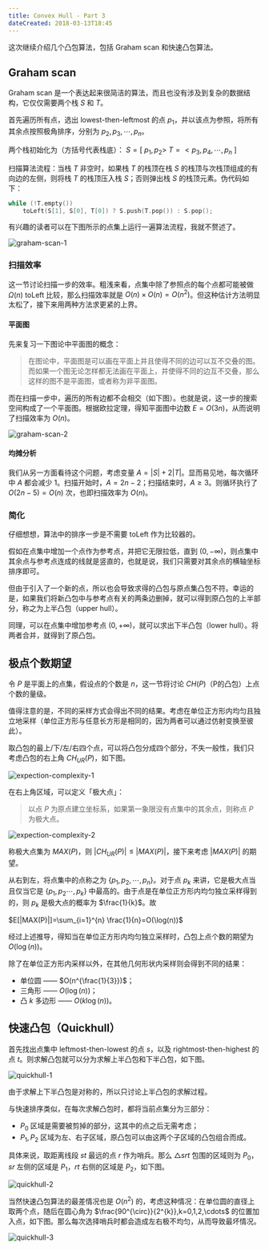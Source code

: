 ```yaml
---
title: Convex Hull - Part 3
dateCreated: 2018-03-13T18:45
---
```


这次继续介绍几个凸包算法，包括 Graham scan 和快速凸包算法。

## Graham scan
Graham scan 是一个表达起来很简洁的算法，而且也没有涉及到复杂的数据结构，它仅仅需要两个栈 $S$ 和 $T$。

首先遍历所有点，选出 lowest-then-leftmost 的点 $p_{1}$，并以该点为参照，将所有其余点按照极角排序，分别为 $p_{2},p_{3},\cdots ,p_{n}$。

两个栈初始化为（方括号代表栈底）：
$S=[\ p_{1},p_{2}>$
$T=< p_{3},p_{4},\cdots ,p_{n}\ ]$

扫描算法流程：当栈 $T$ 非空时，如果栈 $T$ 的栈顶在栈 $S$ 的栈顶与次栈顶组成的有向边的左侧，则将栈 $T$ 的栈顶压入栈 $S$；否则弹出栈 $S$ 的栈顶元素。伪代码如下：

```cpp
while (!T.empty())
    toLeft(S[1], S[0], T[0]) ? S.push(T.pop()) : S.pop();
```

有兴趣的读者可以在下图所示的点集上运行一遍算法流程，我就不赘述了。

![graham-scan-1](https://s1.ax1x.com/2018/03/13/9hMEoF.jpg)

### 扫描效率
这一节讨论扫描一步的效率。粗浅来看，点集中除了参照点的每个点都可能被做 $\Omega(n)$ toLeft 比较，那么扫描效率就是 $O(n)\times O(n)=O(n^{2})$。但这种估计方法明显太松了，接下来用两种方法求更紧的上界。

#### 平面图
先来复习一下图论中平面图的概念：
> 在图论中，平面图是可以画在平面上并且使得不同的边可以互不交叠的图。而如果一个图无论怎样都无法画在平面上，并使得不同的边互不交叠，那么这样的图不是平面图，或者称为非平面图。

而在扫描一步中，遍历的所有边都不会相交（如下图）。也就是说，这一步的搜索空间构成了一个平面图。根据欧拉定理，得知平面图中边数 $E=O(3n)$，从而说明了扫描效率为 $O(n)$。

![graham-scan-2](https://s1.ax1x.com/2018/03/13/9hM5wT.jpg)

#### 均摊分析
我们从另一方面看待这个问题，考虑变量 $A=|S|+2|T|$。显而易见地，每次循环中 $A$ 都会减少 $1$。扫描开始时，$A=2n-2$；扫描结束时，$A\ge 3$。则循环执行了 $O(2n-5)=O(n)$ 次，也即扫描效率为 $O(n)$。

### 简化
仔细想想，算法中的排序一步是不需要 toLeft 作为比较器的。

假如在点集中增加一个点作为参考点，并把它无限拉低，直到 $(0,-\infty)$，则点集中其余点与参考点连成的线就是竖直的，也就是说，我们只需要对其余点的横轴坐标排序即可。

但由于引入了一个新的点，所以也会导致求得的凸包与原点集凸包不符。幸运的是，如果我们将新凸包中与参考点有关的两条边删掉，就可以得到原凸包的上半部分，称之为上半凸包（upper hull）。

同理，可以在点集中增加参考点 $(0,+\infty)$，就可以求出下半凸包（lower hull）。将两者合并，就得到了原凸包。

## 极点个数期望
令 $P$ 是平面上的点集，假设点的个数是 $n$，这一节将讨论 $CH(P)$（P的凸包）上点个数的量级。

值得注意的是，不同的采样方式会得出不同的结果。考虑在单位正方形内均匀且独立地采样（单位正方形与任意长方形是相同的，因为两者可以通过仿射变换至彼此）。

取凸包的最上/下/左/右四个点，可以将凸包分成四个部分，不失一般性，我们只考虑凸包的右上角 $CH_{UR}(P)$，如下图。

![expection-complexity-1](https://s1.ax1x.com/2018/03/13/9hlHMR.jpg)

在右上角区域，可以定义「极大点」：
> 以点 $P$ 为原点建立坐标系，如果第一象限没有点集中的其余点，则称点 $P$ 为极大点。

![expection-complexity-2](https://s1.ax1x.com/2018/03/13/9h1eJg.jpg)

称极大点集为 $MAX(P)$，则 $|CH_{UR}(P)|\le |MAX(P)|$，接下来考虑 $|MAX(P)|$ 的期望。

从右到左，将点集中的点称之为 $\{p_{1},p_{2},\cdots ,p_{n}\}$。对于点 $p_{k}$ 来讲，它是极大点当且仅当它是 $\{p_{1},
p_{2}\cdots ,p_{k}\}$ 中最高的。由于点是在单位正方形内均匀独立采样得到的，则 $p_{k}$ 是极大点的概率为 $\frac{1}{k}$。故

$E[|MAX(P)|]=\sum_{i=1}^{n} \frac{1}{n}=O(\log(n))$

经过上述推导，得知当在单位正方形内均匀独立采样时，凸包上点个数的期望为 $O(\log(n))$。

除了在单位正方形内采样以外，在其他几何形状内采样则会得到不同的结果：
+ 单位圆 —— $O(n^{\frac{1}{3}})$；
+ 三角形 —— $O(\log(n))$；
+ 凸 $k$ 多边形 —— $O(k\log(n))$。

## 快速凸包（Quickhull）
首先找出点集中 leftmost-then-lowest 的点 $s$，以及 rightmost-then-highest 的点 $t$。则求解凸包就可以分为求解上半凸包和下半凸包，如下图。

![quickhull-1](https://s1.ax1x.com/2018/03/13/9hGKQH.jpg)

由于求解上下半凸包是对称的，所以只讨论上半凸包的求解过程。

与快速排序类似，在每次求解凸包时，都将当前点集分为三部分：
+ $P_{0}$ 区域是需要被剪掉的部分，这其中的点之后无需考虑；
+ $P_{1},P_{2}$ 区域为左、右子区域，原凸包可以由这两个子区域的凸包组合而成。

具体来说，取距离线段 $st$ 最远的点 $r$ 作为哨兵。那么 $\triangle srt$ 包围的区域则为 $P_{0}$，$sr$ 左侧的区域是 $P_{1}$，$rt$ 右侧的区域是 $P_{2}$，如下图。

![quickhull-2](https://s1.ax1x.com/2018/03/13/9hGL1e.jpg)

当然快速凸包算法的最差情况也是 $O(n^{2})$ 的，考虑这种情况：在单位圆的直径上取两个点，随后在圆心角为 $\frac{90^{\circ}}{2^{k}},k=0,1,2,\cdots$ 的位置加入点，如下图。那么每次选择哨兵时都会造成左右极不均匀，从而导致最坏情况。

![quickhull-3](https://s1.ax1x.com/2018/03/13/9h33jA.jpg)
